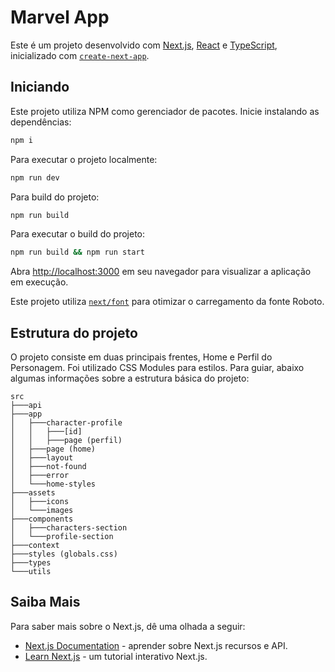 # Marvel App

Este é um projeto desenvolvido com [Next.js](https://nextjs.org/), [React](https://react.dev/) e [TypeScript](https://www.typescriptlang.org/), inicializado com [`create-next-app`](https://github.com/vercel/next.js/tree/canary/packages/create-next-app).

## Iniciando

Este projeto utiliza NPM como gerenciador de pacotes. Inicie instalando as dependências:

```bash
npm i
```

Para executar o projeto localmente:

```bash
npm run dev
```

Para build do projeto:

```bash
npm run build
```

Para executar o build do projeto:

```bash
npm run build && npm run start
```

Abra [http://localhost:3000](http://localhost:3000) em seu navegador para visualizar a aplicação em execução.

Este projeto utiliza [`next/font`](https://nextjs.org/docs/basic-features/font-optimization) para otimizar o carregamento da fonte Roboto.

## Estrutura do projeto

O projeto consiste em duas principais frentes, Home e Perfil do Personagem.
Foi utilizado CSS Modules para estilos.
Para guiar, abaixo algumas informações sobre a estrutura básica do projeto:

```
src
├───api
├───app
│   ├───character-profile
│   │   ├───[id]
│   │   ├───page (perfil)
│   ├───page (home)
│   ├───layout
│   ├───not-found
│   ├───error
│   └───home-styles
├───assets
│   ├───icons
│   └───images
├───components
│   ├───characters-section
│   └───profile-section
├───context
├───styles (globals.css)
├───types
└───utils
```

## Saiba Mais

Para saber mais sobre o Next.js, dê uma olhada a seguir:

- [Next.js Documentation](https://nextjs.org/docs) - aprender sobre Next.js recursos e API.
- [Learn Next.js](https://nextjs.org/learn) - um tutorial interativo Next.js.